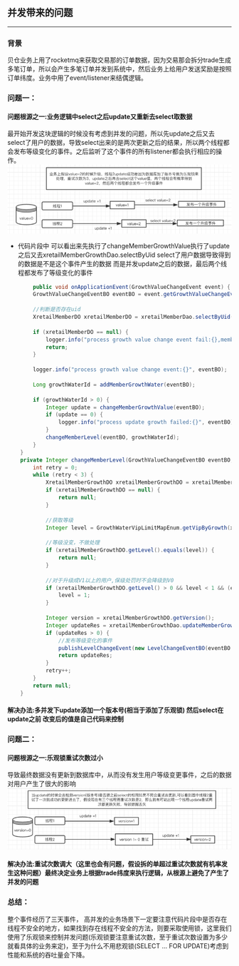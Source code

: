 ## 并发带来的问题
----

### 背景
贝仓业务上用了rocketmq来获取交易那的订单数据，因为交易那会拆分trade生成多笔订单，所以会产生多笔订单并发到系统中，然后业务上给用户发送奖励是按照订单纬度。业务中用了event/listener来结偶逻辑。

### 问题一：
#### 问题根源之一:业务逻辑中select之后update又重新去select取数据
最开始开发这块逻辑的时候没有考虑到并发的问题，所以先update之后又去select了用户的数据，导致select出来的是两次更新之后的结果，所以两个线程都会发布等级变化的事件。之后监听了这个事件的所有listener都会执行相应的操作。
![avatar](https://github.com/shihuimiao/study-log/blob/master/WechatIMG65.png?raw=true)

- 代码片段中 可以看出来先执行了changeMemberGrowthValue执行了update之后又去xretailMemberGrowthDao.selectByUid select了用户数据导致得到的数据是不是这个事件产生的数据 而是并发update之后的数据，最后两个线程都发布了等级变化的事件
```java
        public void onApplicationEvent(GrowthValueChangeEvent event) {
        GrowthValueChangeEventBO eventBO = event.getGrowthValueChangeEventBO();

        //判断是否存在uid
        XretailMemberDO xretailMemberDO = xretailMemberDao.selectByUid(eventBO.getUid());

        if (xretailMemberDO == null) {
            logger.info("process growth value change event fail:{},member is not exists", eventBO);
            return;
        }

        logger.info("process growth value change event:{}", eventBO);

        Long growthWaterId = addMemberGrowthWater(eventBO);

        if (growthWaterId > 0) {
            Integer update = changeMemberGrowthValue(eventBO);
            if (update == 0) {
                logger.info("process update growth failed:{}", eventBO);
            }
            changeMemberLevel(eventBO, growthWaterId);
        }
    }
    private Integer changeMemberLevel(GrowthValueChangeEventBO eventBO, Long growthWaterId) {
        int retry = 0;
        while (retry < 3) {
            XretailMemberGrowthDO xretailMemberGrowthDO = xretailMemberGrowthDao.selectByUid(eventBO.getUid());
            if (xretailMemberGrowthDO == null) {
                return null;
            }

            //获取等级
            Integer level = GrowthWaterVipLimitMapEnum.getVipByGrowth(xretailMemberGrowthDO.getValue());

            //等级没变，不做处理
            if (xretailMemberGrowthDO.getLevel().equals(level)) {
                return null;
            }

            //对于升级成V1以上的用户,保级处罚时不会降级到V0
            if (xretailMemberGrowthDO.getLevel() > 0 && level < 1 && (eventBO.getSource() == GrowthWaterSourceConstans.SOURCE_LEVEL_TASK_REDUCE)) {
                level = 1;
            }

            Integer version = xretailMemberGrowthDO.getVersion();
            Integer updateRes = xretailMemberGrowthDao.updateMemberGrowthLevel(eventBO.getUid(), level, version);
            if (updateRes > 0) {
                //发布等级变化的事件
                publishLevelChangeEvent(new LevelChangeEventBO(eventBO.getUid(), xretailMemberGrowthDO.getLevel(), level, DateUtils.getNowTime(), growthWaterId, eventBO.getSource()));
                return updateRes;
            }
            retry++;
        }
        return null;
    }
```
#### 解决办法:多并发下update添加一个版本号(相当于添加了乐观锁) 然后select在update之前 改变后的值是自己代码来控制

### 问题二：
#### 问题根源之一:乐观锁重试次数过小
导致最终数据没有更新到数据库中，从而没有发生用户等级变更事件，之后的数据对用户产生了很大的影响
![avatar](https://github.com/shihuimiao/study-log/blob/master/WechatIMG66.png?raw=true)
#### 解决办法:重试次数调大（这里也会有问题，假设拆的单超过重试次数就有机率发生这种问题）最终决定业务上根据trade纬度来执行逻辑，从根源上避免了产生了并发的问题

### 总结：
整个事件经历了三天事件，
高并发的业务场景下一定要注意代码片段中是否存在线程不安全的地方，如果找到存在线程不安全的方法，则要采取使用锁，这里我们使用了乐观锁来控制并发问题(乐观锁要注意重试次数，至于重试次数设置为多少就看具体的业务来定)，至于为什么不用悲观锁(SELECT ... FOR UPDATE)考虑到性能和系统的吞吐量会下降。 
